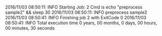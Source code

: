 2016/11/03 08:50:11: INFO Starting Job: 2 
Cmd is echo "preprocess sample2" && sleep 30 
 2016/11/03 08:50:11: INFO preprocess sample2
 2016/11/03 08:50:41: INFO Finishing job 2 with ExitCode 0
 2016/11/03 08:50:41: INFO Total execution time 0 years, 00 months, 0 days, 00 hours, 00 minutes, 30 seconds
 
